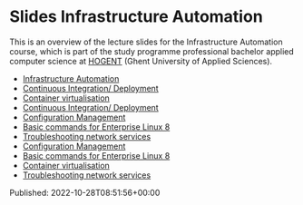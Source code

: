 # Slides Infrastructure Automation

This is an overview of the lecture slides for the Infrastructure Automation course, which is part of the study programme professional bachelor applied computer science at [HOGENT](https://www.hogent.be/) (Ghent University of Applied Sciences).

- [Infrastructure Automation](00-infra-intro.html)
- [Continuous Integration/ Deployment](01-ci-cd-jenkins.html)
- [Container virtualisation](01-containers.html)
- [Continuous Integration/ Deployment](02-ci-cd-jenkins.html)
- [Configuration Management](02-config-mgmt.html)
- [Basic commands for Enterprise Linux 8](03-basic-commands-el8.html)
- [Troubleshooting network services](03-troubleshooting.html)
- [Configuration Management](04-config-mgmt.html)
- [Basic commands for Enterprise Linux 8](91-basic-commands-el8.html)
- [Container virtualisation](92-containers.html)
- [Troubleshooting network services](93-troubleshooting.html)


Published: 2022-10-28T08:51:56+00:00
